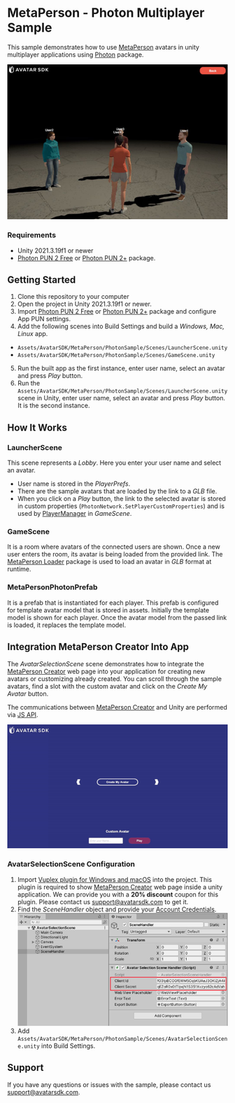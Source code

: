 # MetaPerson - Photon Multiplayer Sample
This sample demonstrates how to use [MetaPerson](https://metaperson.avatarsdk.com/) avatars in unity multiplayer applications using [Photon](https://www.photonengine.com/pun) package.

![Photon Sample](./Documentation/Images/photon_sample.JPG "Photon Sample")

### Requirements
- Unity 2021.3.19f1 or newer
- [Photon PUN 2 Free](https://assetstore.unity.com/packages/tools/network/pun-2-free-119922) or [Photon PUN 2+](https://assetstore.unity.com/packages/tools/network/photon-pun-2-120838) package.

## Getting Started
1. Clone this repository to your computer
2. Open the project in Unity 2021.3.19f1 or newer.
3. Import [Photon PUN 2 Free](https://assetstore.unity.com/packages/tools/network/pun-2-free-119922) or [Photon PUN 2+](https://assetstore.unity.com/packages/tools/network/photon-pun-2-120838) package and configure App PUN settings.
4. Add the following scenes into Build Settings and build a *Windows, Mac, Linux* app.
- `Assets/AvatarSDK/MetaPerson/PhotonSample/Scenes/LauncherScene.unity`
- `Assets/AvatarSDK/MetaPerson/PhotonSample/Scenes/GameScene.unity`
5. Run the built app as the first instance, enter user name, select an avatar and press *Play* button.
6. Run the `Assets/AvatarSDK/MetaPerson/PhotonSample/Scenes/LauncherScene.unity` scene in Unity, enter user name, select an avatar and press *Play* button. It is the second instance.

## How It Works

### LauncherScene
This scene represents a *Lobby*. Here you enter your user name and select an avatar.
- User name is stored in the *PlayerPrefs*.
- There are the sample avatars that are loaded by the link to a *GLB* file. 
- When you click on a *Play* button, the link to the selected avatar is stored in custom properties (`PhotonNetwork.SetPlayerCustomProperties`) and is used by [PlayerManager](./Assets/AvatarSDK/MetaPerson/PhotonSample/Scripts/PlayerManager.cs) in *GameScene*.

### GameScene
It is a room where avatars of the connected users are shown. Once a new user enters the room, its avatar is being loaded from the provided link. The [MetaPerson Loader](https://github.com/avatarsdk/metaperson-loader-unity) package is used to load an avatar in *GLB* format at runtime.

### MetaPersonPhotonPrefab
It is a prefab that is instantiated for each player. This prefab is configured for template avatar model that is stored in assets. Initially the template model is shown for each player. Once the avatar model from the passed link is loaded, it replaces the template model.

## Integration MetaPerson Creator Into App
The *AvatarSelectionScene* scene demonstrates how to integrate the [MetaPerson Creator](https://metaperson.avatarsdk.com/) web page into your application for creating new avatars or customizing already created.
You can scroll through the sample avatars, find a slot with the custom avatar and click on the *Create My Avatar* button.

The communications between [MetaPerson Creator](https://metaperson.avatarsdk.com/iframe.html) and Unity are performed via [JS API](https://docs.metaperson.avatarsdk.com/js_api.html).

![Create Avatar](./Documentation/Images/create_avatar.gif "Create Avatar")

### AvatarSelectionScene Configuration
1. Import [Vuplex plugin for Windows and macOS](https://store.vuplex.com/webview/windows-mac) into the project. This plugin is required to show [MetaPerson Creator](https://metaperson.avatarsdk.com/) web page inside a unity application. We can provide you with a **20% discount** coupon for this plugin. Please contact us <support@avatarsdk.com> to get it.
2. Find the *SceneHandler* object and provide your [Account Credentials](#account-credentials).
![Account Credentials](./Documentation/Images/account_credentials.jpg "Account Credentials")
3. Add `Assets/AvatarSDK/MetaPerson/PhotonSample/Scenes/AvatarSelectionScene.unity` into Build Settings.

## Support
If you have any questions or issues with the sample, please contact us <support@avatarsdk.com>.

